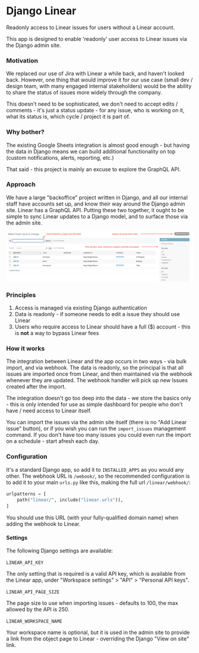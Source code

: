 # Django Linear

Readonly access to Linear issues for users without a Linear account.

This app is designed to enable 'readonly' user access to Linear issues via the Django admin site.

### Motivation

We replaced our use of Jira with Linear a while back, and haven't looked back. However, one thing
that would improve it for our use case (small dev / design team, with many engaged internal
stakeholders) would be the ability to share the status of issues more widely through the company.

This doesn't need to be sophisticated, we don't need to accept edits / comments - it's just a status
update - for any issue, who is working on it, what its status is, which cycle / project it is part
of.

### Why bother?

The existing Google Sheets integration is almost good enough - but having the data in Django means
we can build additional functionality on top (custom notifications, alerts, reporting, etc.)

That said - this project is mainly an excuse to explore the GraphQL API.

### Approach

We have a large "backoffice" project written in Django, and all our internal staff have accounts set
up, and know their way around the Django admin site. Linear has a GraphQL API. Putting these two
together, it ought to be simple to sync Linear updates to a Django model, and to surface those via
the admin site.

![Screenshot of admin site](https://raw.githubusercontent.com/yunojuno/django-linear/master/screenshots/issue-list-view.png)

### Principles

1. Access is managed via existing Django authentication
1. Data is readonly - if someone needs to edit a issue they should use Linear
1. Users who require access to Linear should have a full ($) account - this is **not** a way to
   bypass Linear fees

### How it works

The integration between Linear and the app occurs in two ways - via bulk import, and via webhook.
The data is readonly, so the principal is that all issues are imported once from Linear, and then
maintained via the webhook whenever they are updated. The webhook handler will pick up new Issues
created after the import.

The integration doesn't go too deep into the data - we store the basics only - this is only intended
for use as simple dashboard for people who don't have / need access to Linear itself.

You can import the issues via the admin site itself (there is no "Add Linear issue" button), or if
you wish you can run the `import_issues` management command. If you don't have too many issues you
could even run the import on a schedule - start afresh each day.

### Configuration

It's a standard Django app, so add it to `INSTALLED_APPS` as you would any other. The webhook URL is
`/webook/`, so the recommended configuration is to add it to your main `urls.py` like this, making
the full url `/linear/webhook/`:

```python
urlpatterns = [
    path("linear/", include("linear.urls")),
]
```

You should use this URL (with your fully-qualified domain name) when adding the webhook to Linear.

#### Settings

The following Django settings are available:

`LINEAR_API_KEY`

The only setting that is required is a valid API key, which is available from the Linear app, under
"Workspace settings" > "API" > "Personal API keys".

`LINEAR_API_PAGE_SIZE`

The page size to use when importing issues - defaults to 100, the max allowed by the API is 250.

`LINEAR_WORKSPACE_NAME`

Your workspace name is optional, but it is used in the admin site to provide a link from the object
page to Linear - overriding the Django "View on site" link.

